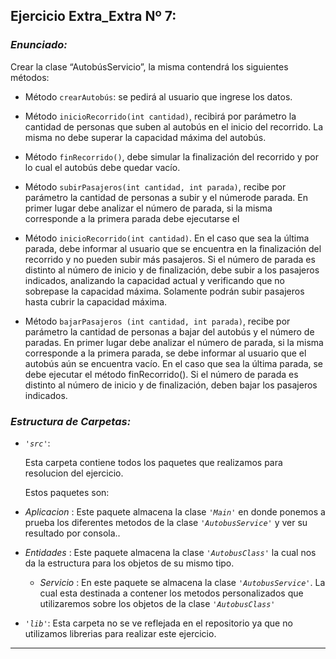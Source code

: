## Ejercicio Extra_Extra Nº 7:

### *Enunciado:*

Crear la clase “AutobúsServicio”, la misma contendrá los siguientes métodos:

+ Método `crearAutobús`: se pedirá al usuario que ingrese los datos.

+ Método `inicioRecorrido(int cantidad)`, recibirá por parámetro la cantidad de personas que suben al
  autobús en el inicio del recorrido. La misma no debe superar la capacidad máxima del autobús.

+ Método `finRecorrido()`, debe simular la finalización del recorrido y por lo cual el autobús debe quedar vacío.

+ Método `subirPasajeros(int cantidad, int parada)`, recibe por parámetro la cantidad de personas a subir y el númerode parada.
  En primer lugar debe analizar el número de parada, si la misma corresponde a la primera parada debe ejecutarse el 

+ Método `inicioRecorrido(int cantidad)`. En el caso que sea la última parada, debe informar al usuario que se encuentra
  en la finalización del recorrido y no pueden subir más pasajeros.
  Si el número de parada es distinto al número de inicio y de finalización, debe subir a los pasajeros 
  indicados, analizando la capacidad actual y verificando que no sobrepase la capacidad máxima.
  Solamente podrán subir pasajeros hasta cubrir la capacidad máxima.

+ Método `bajarPasajeros (int cantidad, int parada)`, recibe por parámetro la cantidad de personas a bajar del autobús y el número de paradas.
  En primer lugar debe analizar el número de parada, si la misma corresponde a la primera parada, se debe 
  informar al usuario que el autobús aún se encuentra vacío. En el caso que sea la última parada, se debe ejecutar 
  el método finRecorrido().
  Si el número de parada es distinto al número de inicio y de finalización, deben bajar los pasajeros indicados.


### *Estructura de Carpetas:*

+ *`'src'`*:
    <p>Esta carpeta contiene todos los paquetes que realizamos para resolucion del ejercicio.</p>

    Estos paquetes son:
  
 + *Aplicacion* : Este paquete almacena la clase *`'Main'`* en donde ponemos a prueba los diferentes metodos de la clase *`'AutobusService'`* y ver su resultado por consola..
  
 + *Entidades* : Este paquete almacena la clase *`'AutobusClass'`* la cual nos da la estructura para los objetos de su mismo tipo.
  
    + *Servicio* :  En este paquete se almacena la clase *`'AutobusService'`*. La cual esta destinada a contener los metodos personalizados que utilizaremos sobre los objetos de la clase *`'AutobusClass'`*

+ *`'lib'`*: Esta carpeta no se ve reflejada en el repositorio ya que no utilizamos librerias para realizar este ejercicio.

---
